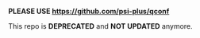 **PLEASE USE https://github.com/psi-plus/qconf**

This repo is **DEPRECATED** and **NOT UPDATED** anymore.

